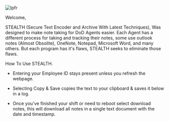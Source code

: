 ![lpfr](https://github.com/Agent137386/STEALTH/assets/155337347/14389597-c18c-48a2-bdb0-94d86ff0ee9d)


Welcome,

STEALTH (Secure Text Encoder and Archive With Latest Techniques), Was designed to make note taking for DoD Agents easier. 
Each Agent has a different process for taking and tracking their notes, some use outlook notes (Almost Obsolite), OneNote, Notepad, Microsoft Word, and many others.
But each program has it's flaws, STEALTH seeks to eliminate those flaws.

How To Use STEALTH.

- Entering your Employee ID stays present unless you refresh the webpage.

- Selecting Copy & Save copies the text to your clipboard & saves it below in a log.

-  Once you’ve finished your shift or need to reboot select download notes, this will download all notes in a single text document with the date and timestamp.

